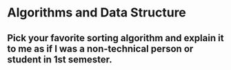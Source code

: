 # Algorithms and Data Structure

## Pick your favorite sorting algorithm and explain it to me as if I was a non-technical person or student in 1st semester.